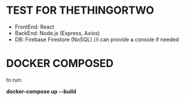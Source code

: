 # TEST FOR THETHINGORTWO

* FrontEnd: React
* BackEnd: Node.js (Express, Axios)
* DB: Firebase Firestore (NoSQL) //i can provide a console if needed

# DOCKER COMPOSED

to run:

**docker-compose up --build**
